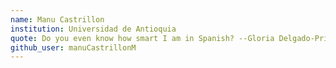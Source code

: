 ```yaml
---
name: Manu Castrillon
institution: Universidad de Antioquia
quote: Do you even know how smart I am in Spanish? --Gloria Delgado-Pritchett
github_user: manuCastrillonM
---
```

